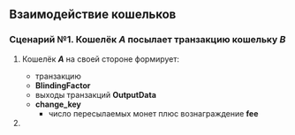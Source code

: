 
## Взаимодействие кошельков

### Сценарий №1. Кошелёк ***A*** посылает транзакцию кошельку ***B***
1. Кошелёк ***A*** на своей стороне формирует:
  	- транзакцию
 	- **BlindingFactor**
 	- выходы транзакций **OutputData**
	- **change_key**
        - число пересылаемых монет плюс вознаграждение **fee**
  

       
2. 
